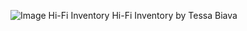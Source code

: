 ![Image Hi-Fi Inventory](https://i.ibb.co/SJCWMfH/Hi-Fi-Inventory.png)
Hi-Fi Inventory by Tessa Biava

